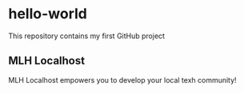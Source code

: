 # hello-world
This repository contains my first GitHub project

## MLH Localhost 

MLH Localhost empowers you to develop your local texh community!